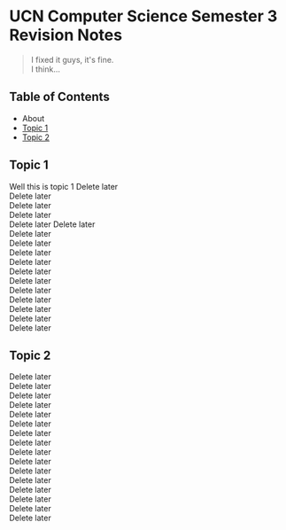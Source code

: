 # UCN Computer Science Semester 3 Revision Notes

>I fixed it guys, it's fine.  
>I think...

## Table of Contents


* About
* [Topic 1](#topic-1)
* [Topic 2](#topic-2)

## Topic 1

Well this is topic 1
Delete later  
Delete later  
Delete later  
Delete later  
Delete later 
Delete later  
Delete later  
Delete later  
Delete later  
Delete later  
Delete later  
Delete later  
Delete later  
Delete later  
Delete later  
Delete later  
Delete later  
















## Topic 2

Delete later  
Delete later  
Delete later  
Delete later  
Delete later  
Delete later  
Delete later  
Delete later  
Delete later  
Delete later  
Delete later  
Delete later  
Delete later  
Delete later  
Delete later  
Delete later  
